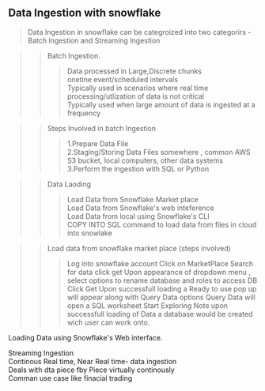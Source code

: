 ## Data Ingestion with snowflake 

> Data Ingestion in snowflake can be categroized into two categorirs -Batch Ingestion and Streaming Ingestion

>> Batch Ingestion.   
>>>  Data processed in Large,Discrete chunks    
>>>  onetine event/scheduled intervals    
>>>  Typically used in scenarios where real time processing/utlization of data is not critical    
>>>  Typically used   when large amount of data is ingested at a frequency      
    
>> Steps Involved in batch Ingestion  
>>> 1.Prepare Data File  
>>>2.Staging/Storing Data Files somewhere , common AWS S3 bucket, local computers, other data systems  
>>>3.Perform the ingestion with SQL or Python  
        
>>Data Laoding    
>>>Load Data from Snowflake Market place  
>>>Load Data from Snowflake's web inteference  
>>>Load Data from local using Snowflake's CLI  
>>>COPY INTO SQL command to load data from files in cloud into snowlake  


>>Load data from snowflake market place (steps involved)
>>>Log into snowflake account
>>>Click on MarketPlace 
>>>Search for data
>>>click get
>>>Upon appearance of dropdown menu , select options to rename database and roles to access DB
>>>Click Get
>>>Upon successfull loading a Ready to use pop up will appear along with Query Data options
>>>Query Data will open a SQL worksheet 
>>>Start Exploring 
>>>Note upon successfull loading of Data a database would be created  wich user can work onto.
        
Loading Data using Snowflake's Web interface.










Streaming Ingestion  
    Continous Real time, Near Real time- data ingestion  
    Deals with dta piece fby Piece virtually continously  
    Comman use case  like finacial trading  
    
